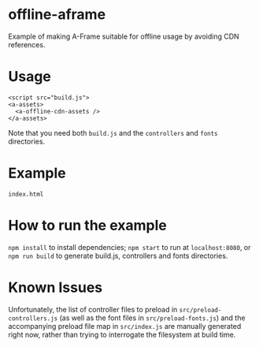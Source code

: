 # offline-aframe
Example of making A-Frame suitable for offline usage by avoiding CDN references.

# Usage
```
<script src="build.js">
<a-assets>
  <a-offline-cdn-assets />
</a-assets>
```
Note that you need both `build.js` and the `controllers` and `fonts` directories.

# Example
`index.html`  

# How to run the example
`npm install` to install dependencies;
`npm start` to run at `localhost:8080`, or
`npm run build` to generate build.js, controllers and fonts directories.

# Known Issues
Unfortunately, the list of controller files to preload in `src/preload-controllers.js`
(as well as the font files in `src/preload-fonts.js`)
and the accompanying preload file map in `src/index.js` are manually generated right now,
rather than trying to interrogate the filesystem at build time.
